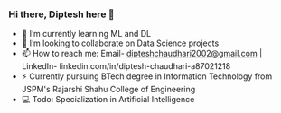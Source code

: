 ### Hi there, Diptesh here 👋

- 🌱 I’m currently learning ML and DL
- 👯 I’m looking to collaborate on Data Science projects
- 📫 How to reach me: Email- dipteshchaudhari2002@gmail.com | LinkedIn- linkedin.com/in/diptesh-chaudhari-a87021218
- ⚡ Currently pursuing BTech degree in Information Technology from JSPM's Rajarshi Shahu College of Engineering
- 💻 Todo: Specialization in Artificial Intelligence 
